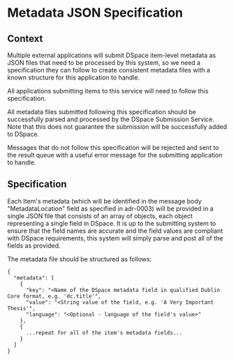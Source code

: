 # Metadata JSON Specification

## Context

Multiple external applications will submit DSpace item-level metadata as JSON
files that need to be processed by this system, so we need a specification they
can follow to create consistent metadata files with a known structure for this
application to handle.

All applications submitting items to this service will need to follow this specification.

All metadata files submitted following this specification should be successfully parsed and processed by the DSpace Submission Service. Note that this does not guarantee the submission will be successfully added to DSpace.

Messages that do not follow this specification will be rejected and sent to the result queue with a useful error message for the submitting application to handle.

## Specification

Each Item's metadata (which will be identified in the message body
"MetadataLocation" field as specified in adr-0003) will be provided in a single
JSON file that consists of an array of objects, each object representing a
single field in DSpace. It is up to the submitting system to ensure that the
field names are accurate and the field values are compliant with DSpace
requirements, this system will simply parse and post all of the fields as
provided.

The metadata file should be structured as follows:

```
{
  "metadata": [
    {
      "key": "<Name of the DSpace metadata field in qualified Dublin Core format, e.g. 'dc.title'",
      "value": "<String value of the field, e.g. 'A Very Important Thesis'",
      "language": "<Optional - language of the field's value>"
    },
    {
      ...repeat for all of the item's metadata fields...
    }
  ]
}
```
